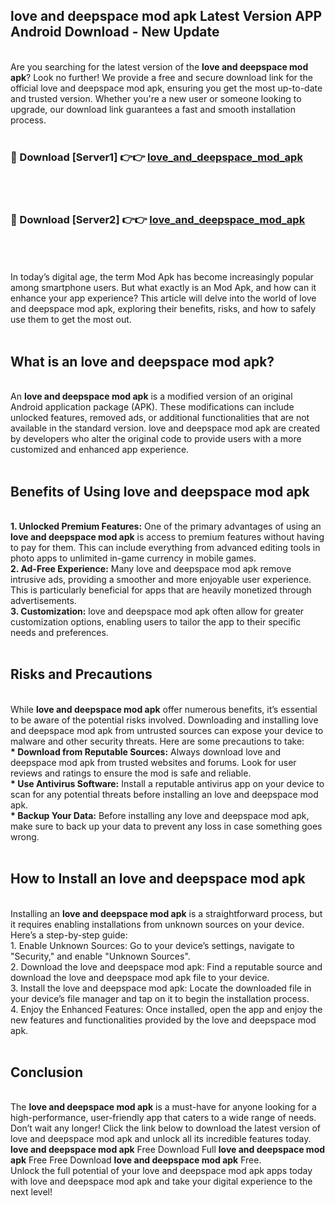 ## love and deepspace mod apk Latest Version APP Android Download - New Update
<br>
Are you searching for the latest version of the <strong>love and deepspace mod apk</strong>? Look no further! We provide a free and secure download link for the official love and deepspace mod apk, ensuring you get the most up-to-date and trusted version. Whether you're a new user or someone looking to upgrade, our download link guarantees a fast and smooth installation process.
<br>
<br>
<h3>🔴 Download [Server1] 👉👉 <a href="https://modyolo.store/love+and+deepspace+mod+apk">love_and_deepspace_mod_apk</a></h3><br>
<br>
<h3>🔴 Download [Server2] 👉👉 <a href="https://modyolo.store/love+and+deepspace+mod+apk">love_and_deepspace_mod_apk</a></h3><br>
<br>
<br>
In today’s digital age, the term Mod Apk has become increasingly popular among smartphone users. But what exactly is an Mod Apk, and how can it enhance your app experience? This article will delve into the world of love and deepspace mod apk, exploring their benefits, risks, and how to safely use them to get the most out.
<br>
<br>
<h2>What is an love and deepspace mod apk?</h2>
<br>
An <strong>love and deepspace mod apk</strong> is a modified version of an original Android application package (APK). These modifications can include unlocked features, removed ads, or additional functionalities that are not available in the standard version. love and deepspace mod apk are created by developers who alter the original code to provide users with a more customized and enhanced app experience.
<br>
<br>
<h2>Benefits of Using love and deepspace mod apk</h2>
<br>
<strong> 1. Unlocked Premium Features:</strong> One of the primary advantages of using an <strong>love and deepspace mod apk</strong> is access to premium features without having to pay for them. This can include everything from advanced editing tools in photo apps to unlimited in-game currency in mobile games.
<br>
<strong> 2. Ad-Free Experience:</strong> Many love and deepspace mod apk remove intrusive ads, providing a smoother and more enjoyable user experience. This is particularly beneficial for apps that are heavily monetized through advertisements.
<br>
<strong> 3. Customization:</strong> love and deepspace mod apk often allow for greater customization options, enabling users to tailor the app to their specific needs and preferences.
<br>
<br>
<h2>Risks and Precautions</h2>
<br>
While <strong>love and deepspace mod apk</strong> offer numerous benefits, it’s essential to be aware of the potential risks involved. Downloading and installing love and deepspace mod apk from untrusted sources can expose your device to malware and other security threats. Here are some precautions to take:
<br>
<strong> * Download from Reputable Sources:</strong> Always download love and deepspace mod apk from trusted websites and forums. Look for user reviews and ratings to ensure the mod is safe and reliable.
<br>
<strong> * Use Antivirus Software:</strong> Install a reputable antivirus app on your device to scan for any potential threats before installing an love and deepspace mod apk.
<br>
<strong> * Backup Your Data:</strong> Before installing any love and deepspace mod apk, make sure to back up your data to prevent any loss in case something goes wrong.
<br>
<br>
<h2>How to Install an love and deepspace mod apk</h2>
<br>
Installing an <strong>love and deepspace mod apk</strong> is a straightforward process, but it requires enabling installations from unknown sources on your device. Here’s a step-by-step guide:
<br>
 1. Enable Unknown Sources: Go to your device’s settings, navigate to "Security," and enable "Unknown Sources".
<br>
 2. Download the love and deepspace mod apk: Find a reputable source and download the love and deepspace mod apk file to your device.
<br>
 3. Install the love and deepspace mod apk: Locate the downloaded file in your device’s file manager and tap on it to begin the installation process.
<br>
 4. Enjoy the Enhanced Features: Once installed, open the app and enjoy the new features and functionalities provided by the love and deepspace mod apk.
<br>
<br>
<h2><strong>Conclusion</strong></h2>
<br>
The <strong>love and deepspace mod apk</strong> is a must-have for anyone looking for a high-performance, user-friendly app that caters to a wide range of needs. Don’t wait any longer! Click the link below to download the latest version of love and deepspace mod apk and unlock all its incredible features today.
<br>
<strong>love and deepspace mod apk</strong> Free Download Full <strong>love and deepspace mod apk</strong> Free Free Download <strong>love and deepspace mod apk</strong> Free.
<br>
Unlock the full potential of your love and deepspace mod apk apps today with love and deepspace mod apk and take your digital experience to the next level!